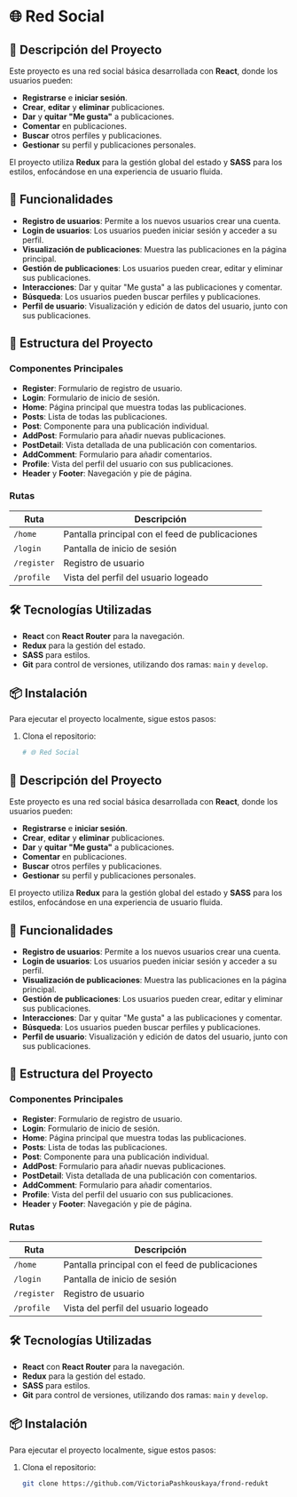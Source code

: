# 🌐 Red Social

## 📖 Descripción del Proyecto

Este proyecto es una red social básica desarrollada con **React**, donde los usuarios pueden:

- **Registrarse** e **iniciar sesión**.
- **Crear**, **editar** y **eliminar** publicaciones.
- **Dar** y **quitar "Me gusta"** a publicaciones.
- **Comentar** en publicaciones.
- **Buscar** otros perfiles y publicaciones.
- **Gestionar** su perfil y publicaciones personales.

El proyecto utiliza **Redux** para la gestión global del estado y **SASS** para los estilos, enfocándose en una experiencia de usuario fluida.

## 🚀 Funcionalidades

- **Registro de usuarios**: Permite a los nuevos usuarios crear una cuenta.
- **Login de usuarios**: Los usuarios pueden iniciar sesión y acceder a su perfil.
- **Visualización de publicaciones**: Muestra las publicaciones en la página principal.
- **Gestión de publicaciones**: Los usuarios pueden crear, editar y eliminar sus publicaciones.
- **Interacciones**: Dar y quitar "Me gusta" a las publicaciones y comentar.
- **Búsqueda**: Los usuarios pueden buscar perfiles y publicaciones.
- **Perfil de usuario**: Visualización y edición de datos del usuario, junto con sus publicaciones.

## 📁 Estructura del Proyecto

### Componentes Principales

- **Register**: Formulario de registro de usuario.
- **Login**: Formulario de inicio de sesión.
- **Home**: Página principal que muestra todas las publicaciones.
- **Posts**: Lista de todas las publicaciones.
- **Post**: Componente para una publicación individual.
- **AddPost**: Formulario para añadir nuevas publicaciones.
- **PostDetail**: Vista detallada de una publicación con comentarios.
- **AddComment**: Formulario para añadir comentarios.
- **Profile**: Vista del perfil del usuario con sus publicaciones.
- **Header** y **Footer**: Navegación y pie de página.

### Rutas

| Ruta       | Descripción                                    |
|------------|------------------------------------------------|
| `/home`    | Pantalla principal con el feed de publicaciones |
| `/login`   | Pantalla de inicio de sesión                   |
| `/register`| Registro de usuario                            |
| `/profile` | Vista del perfil del usuario logeado           |

## 🛠️ Tecnologías Utilizadas

- **React** con **React Router** para la navegación.
- **Redux** para la gestión del estado.
- **SASS** para estilos.
- **Git** para control de versiones, utilizando dos ramas: `main` y `develop`.

## 📦 Instalación

Para ejecutar el proyecto localmente, sigue estos pasos:

1. Clona el repositorio:

   ```bash
   # 🌐 Red Social

## 📖 Descripción del Proyecto

Este proyecto es una red social básica desarrollada con **React**, donde los usuarios pueden:

- **Registrarse** e **iniciar sesión**.
- **Crear**, **editar** y **eliminar** publicaciones.
- **Dar** y **quitar "Me gusta"** a publicaciones.
- **Comentar** en publicaciones.
- **Buscar** otros perfiles y publicaciones.
- **Gestionar** su perfil y publicaciones personales.

El proyecto utiliza **Redux** para la gestión global del estado y **SASS** para los estilos, enfocándose en una experiencia de usuario fluida.

## 🚀 Funcionalidades

- **Registro de usuarios**: Permite a los nuevos usuarios crear una cuenta.
- **Login de usuarios**: Los usuarios pueden iniciar sesión y acceder a su perfil.
- **Visualización de publicaciones**: Muestra las publicaciones en la página principal.
- **Gestión de publicaciones**: Los usuarios pueden crear, editar y eliminar sus publicaciones.
- **Interacciones**: Dar y quitar "Me gusta" a las publicaciones y comentar.
- **Búsqueda**: Los usuarios pueden buscar perfiles y publicaciones.
- **Perfil de usuario**: Visualización y edición de datos del usuario, junto con sus publicaciones.

## 📁 Estructura del Proyecto

### Componentes Principales

- **Register**: Formulario de registro de usuario.
- **Login**: Formulario de inicio de sesión.
- **Home**: Página principal que muestra todas las publicaciones.
- **Posts**: Lista de todas las publicaciones.
- **Post**: Componente para una publicación individual.
- **AddPost**: Formulario para añadir nuevas publicaciones.
- **PostDetail**: Vista detallada de una publicación con comentarios.
- **AddComment**: Formulario para añadir comentarios.
- **Profile**: Vista del perfil del usuario con sus publicaciones.
- **Header** y **Footer**: Navegación y pie de página.

### Rutas

| Ruta       | Descripción                                    |
|------------|------------------------------------------------|
| `/home`    | Pantalla principal con el feed de publicaciones |
| `/login`   | Pantalla de inicio de sesión                   |
| `/register`| Registro de usuario                            |
| `/profile` | Vista del perfil del usuario logeado           |

## 🛠️ Tecnologías Utilizadas

- **React** con **React Router** para la navegación.
- **Redux** para la gestión del estado.
- **SASS** para estilos.
- **Git** para control de versiones, utilizando dos ramas: `main` y `develop`.

## 📦 Instalación

Para ejecutar el proyecto localmente, sigue estos pasos:

1. Clona el repositorio:

   ```bash
   git clone https://github.com/VictoriaPashkouskaya/frond-redukt


